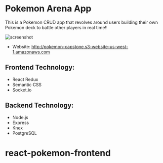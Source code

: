 # Pokemon Arena App
This is a Pokemon CRUD app that revolves around users building their own Pokemon deck to battle other players in real time!!

![screenshot](./src/images/giphy.gif?raw=true)

- Website: http://pokemon-capstone.s3-website-us-west-1.amazonaws.com

## Frontend Technology:
- React Redux
- Semantic CSS
- Socket.io

## Backend Technology:
- Node.js
- Express
- Knex
- PostgreSQL
# react-pokemon-frontend
